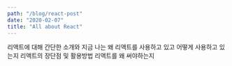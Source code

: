 ```yaml
---
path: "/blog/react-post"
date: "2020-02-07"
title: "All about React"
---
```


리액트에 대해 간단한 소개와 지금 나는 왜 리액트를 사용하고 있고 어떻게 사용하고 있는지
리액트의 장단점 및 활용방법
리액트를 왜 써야하는지
